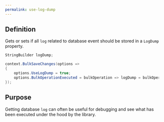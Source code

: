 ```yaml
---
permalink: use-log-dump
---
```


## Definition
Gets or sets if all `log` related to database event should be stored in a `LogDump` property.


```csharp
StringBuilder logDump;

context.BulkSaveChanges(options =>
{
	options.UseLogDump = true;
	options.BulkOperationExecuted = bulkOperation => logDump = bulkOperation.LogDump;
});
```

## Purpose
Getting database `log` can often be useful for debugging and see what has been executed under the hood by the library.